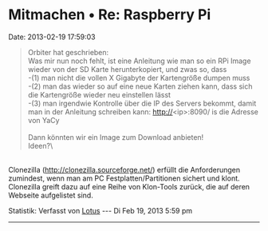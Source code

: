 Mitmachen • Re: Raspberry Pi
============================

Date: 2013-02-19 17:59:03

> <div>
>
> Orbiter hat geschrieben:\
> Was mir nun noch fehlt, ist eine Anleitung wie man so ein RPi Image
> wieder von der SD Karte herunterkopiert, und zwas so, dass\
> -(1) man nicht die vollen X Gigabyte der Kartengröße dumpen muss\
> -(2) man das wieder so auf eine neue Karten ziehen kann, dass sich die
> Kartengröße wieder neu einstellen lässt\
> -(3) man irgendwie Kontrolle über die IP des Servers bekommt, damit
> man in der Anleitung schreiben kann: <http://>\<ip\>:8090/ is die
> Adresse von YaCy\
> \
> Dann könnten wir ein Image zum Download anbieten!\
> Ideen?\
>
> </div>

\
Clonezilla (<http://clonezilla.sourceforge.net/>) erfüllt die
Anforderungen zumindest, wenn man am PC Festplatten/Partitionen sichert
und klont. Clonezilla greift dazu auf eine Reihe von Klon-Tools zurück,
die auf deren Webseite aufgelistet sind.

Statistik: Verfasst von
[Lotus](http://forum.yacy-websuche.de/memberlist.php?mode=viewprofile&u=68)
--- Di Feb 19, 2013 5:59 pm

------------------------------------------------------------------------
